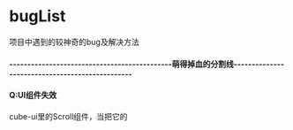 # bugList
项目中遇到的较神奇的bug及解决方法

#### ---------------------------------------------萌得掉血的分割线------------------------------------------------

#### Q:UI组件失效
cube-ui里的Scroll组件，当把它的<style lang="stylus" rel="stylesheet/stylus">改成自己项目sass的<style lang="scss" type="text/css" scoped>,会导致滚动效果失效</br>
#### A:
原因排查了一下，cube-scroll-list-wrapper 里本应该设置了display:inline-block，但是由于scoped的隔绝传递，所以UI组件的样式设置没有起作用。去掉scoped可以解决，但是这样会违背了原来组件样式相互独立的初衷。可以用**深度作用选择器**">>>"来进行加深传递，不支持">>>"的sass可以用"/deep/"，例如</br>
```css
.example /deep/ {
  display:inline-block;
}
```

#### ---------------------------------------------萌得掉血的分割线------------------------------------------------

#### Q:实现点击切换样式的效果
1、从后端获取到的数组adrList里遍历，给每个数组对象加一个check属性，只有一个是true,点击不同的对象的时候，会把当前对象变为true,其他的为false。（这样做是因为本身也需要把指定的check属性作为是否选中的标识传给后台，所以需要动态给数组adrList添加）  
```js
checkList:function(index){
   var Tindex = index;
   for(let i=0;i<this.adrList.length;i++){
       this.adrList[i].check = false;
   }
   this.adrList[Tindex].check = true;
}
```
2、接着使用三元表达式进行动态判断更改class，以达到更改选中样式的效果
```html
:class = "[item.check==true?"checkbox active":"checkbox"]"
```
然后，不行。好像无法动态改变（据我测试哈，如有不对，请大佬务必指正）
#### A:
“Object.defineProperty 的实现所存在的很多限制：无法监听属性的添加和删除、数组索引和长度的变更”,我觉得原因来自于这里。那如何去实现点击切换样式的效果呢？
```js
data(){
  return{
    flag:0,
  }
}
checkList:function(index){
   this.flag = index;
}
```
```html
:class="{active:index==flag}"
```
然后问题就解决了。


#### ---------------------------------------------萌得掉血的分割线------------------------------------------------

#### Q:微信小程序忽然间无法编译
昨天还好好的，今天忽然间就无法编译了！吓死了有没有！也没有报错！
#### A:
一般来说，微信小程序不报错却不能编译都是app.json的问题。  以下都是会报错的。  

1、app.json后，绝不可多加多余的逗号！如
```json
"sitemapLocation": "sitemap.json",
```
2、app.json里，不可以添加注释！


#### ---------------------------------------------萌得掉血的分割线------------------------------------------------

#### Q:cube-ui框架的input组件，为啥“支持一键清空内容”不起作用？输入栏的“X”
文档里的显示示例也不起作用，这什么破组件？但是我们项目需要做到“一键清空输入框内容”，我们如何去解决呢？
#### A:
这里有一个深坑，cube-ui绝对是我见过写文档写得最不明确的，大部分东西都需要我们去看源码来写。  
要解决这问题，首先看下源码的这个位置cube-ui-dev=>src=>components=>input=>input.vue  
然后在他的_showClear()方法里可以看到如下
```js
_showClear() {
  let visible = this.formatedClearable.visible && this.inputValue && !this.readonly && !this.disabled
  if (this.formatedClearable.blurHidden && !this.isFocus) {
    visible = false
  }
  return visible
}
```
看到重点没？？？这杀千刀的，竟然除了文档里写的“是否显示一键清空内容”外，还有好几个&&，而且没在文档说明，甚至示例你点击都不奏效！  
那么，我们想要实现“一键清空内容”，我们需要给input组件绑定的，除了文档写的clearable之外，还需要添加readonly=false和disabled=false...  
正确加上必要属性的input组件写法如下：
```html
<cube-input
  v-model="yzmLogin.value"
  :clearable="yzmLogin.clearable"
  :readonly = "yzmLogin.readonly"
  :disabled = "yzmLogin.disabled"
  class="phone"
></cube-input>
```
